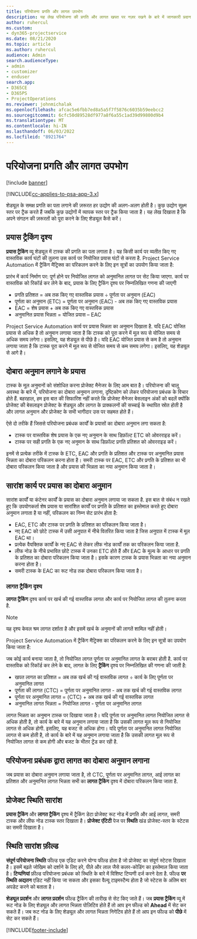 ```yaml
---
title: परियोजना प्रगति और लागत उपभोग
description: यह लेख परियोजना की प्रगति और लागत खपत पर नज़र रखने के बारे में जानकारी प्रदान करता है।
author: ruhercul
ms.custom:
- dyn365-projectservice
ms.date: 08/21/2020
ms.topic: article
ms.author: ruhercul
audience: Admin
search.audienceType:
- admin
- customizer
- enduser
search.app:
- D365CE
- D365PS
- ProjectOperations
ms.reviewer: johnmichalak
ms.openlocfilehash: afcac5e6fbb7ed8a5a5f7f5876c6035b59eebcc2
ms.sourcegitcommit: 6cfc50d89528df977a8f6a55c1ad39d99800d9b4
ms.translationtype: MT
ms.contentlocale: hi-IN
ms.lasthandoff: 06/03/2022
ms.locfileid: "8921764"
---
```

# <a name="project-progress-and-cost-consumption"></a>परियोजना प्रगति और लागत उपभोग

[!include [banner](../includes/psa-now-project-operations.md)]

[!INCLUDE[cc-applies-to-psa-app-3.x](../includes/cc-applies-to-psa-app-3x.md)]

शेड्यूल के समक्ष प्रगति का पता लगाने की ज़रूरत हर उद्योग की अलग-अलग होती है। कुछ उद्योग सूक्ष्म स्तर पर ट्रैक करते हैं जबकि कुछ उद्योगों में व्यापक स्तर पर ट्रैक किया जाता है। यह लेख दिखाता है कि अपने संगठन की ज़रूरतों को पूरा करने के लिए शेड्यूल कैसे करें।

## <a name="effort-tracking-view"></a>प्रयास ट्रैकिंग दृश्य

**प्रयास ट्रैकिंग** व्यू शेड्यूल में टास्क की प्रगति का पता लगाता है। यह किसी कार्य पर व्‍यतीत किए गए वास्‍तविक कार्य घंटों की तुलना उस कार्य पर नियोजित प्रयास घंटों से करता है. Project Service Automation में ट्रैकिंग मैट्रिक्स का परिकलन करने के लिए इन सूत्रों का उपयोग किया जाता है:

प्रारंभ में कार्य निर्माण पर: पूर्ण होने पर नियोजित लागत को अनुमानित लागत पर सेट किया जाएगा. कार्य पर वास्तविक को रिकॉर्ड कर लेने के बाद, प्रयास के लिए ट्रैकिंग दृश्य पर निम्नलिखित गणना की जाएगी

- प्रगति प्रतिशत = अब तक किए गए वास्तविक प्रयास ÷ पूर्णता पर अनुमान (EAC) 
- पूर्णता का अनुमान (ETC) = पूर्णता पर अनुमान (EAC) - अब तक किए गए वास्तविक प्रयास 
- EAC = शेष प्रयास + अब तक किए गए वास्तविक प्रयास 
- अनुमानित प्रयास भिन्नता = योजित प्रयास – EAC

Project Service Automation कार्य पर प्रयास भिन्नता का अनुमान दिखाता है. यदि EAC योजित प्रयास से अधिक है तो अनुमान लगाया जाता है कि टास्क को पूरा करने में मूल रूप से योजित समय से अधिक समय लगेगा। इसलिए, यह शेड्यूल से पीछे है। यदि EAC योजित प्रयास से कम है तो अनुमान लगाया जाता है कि टास्क पूरा करने में मूल रूप से योजित समय से कम समय लगेगा। इसलिए, यह शेड्यूल से आगे है।

## <a name="reprojecting-effort"></a>दोबारा अनुमान लगाने के प्रयास

टास्क के मूल अनुमानों को संशोधित करना प्रोजेक्ट मैनेजर के लिए आम बात है। परियोजना की चालू अवस्था के बारे में, परियोजना का दोबारा अनुमान लगाना, दृष्टिकोण को लेकर परियोजना प्रबंधक के विचार होते हैं. बहरहाल, हम इस बात की सिफारिश नहीं करते कि प्रोजेक्ट मैनेजर बेसलाइन अंकों को बदलें क्योंकि प्रोजेक्ट की बेसलाइन प्रोजेक्ट के शेड्यूल और लागत के प्राक्कलनों की सच्चाई के स्थापित स्रोत होती है और लागत अनुमान और प्रोजेक्ट के सभी भागीदार उस पर सहमत होते हैं।

ऐसे दो तरीके हैं जिससे परियोजना प्रबंधक कार्यों के प्रयासों का दोबारा अनुमान लगा सकता है:

- टास्क पर वास्तविक शेष प्रयास के एक नए अनुमान के साथ डिफ़ॉल्ट ETC को ओवरराइड करें। 
- टास्क पर सही प्रगति के एक नए अनुमान के साथ डिफ़ॉल्ट प्रगति प्रतिशत को ओवरराइड करें।

इनमें से प्रत्येक तरीके में टास्क के ETC, EAC और प्रगति के प्रतिशत और टास्क पर अनुमानित प्रयास भिन्नता का दोबारा परिकलन करना होता है। समरी टास्क पर EAC, ETC और प्रगति के प्रतिशत का भी दोबारा परिकलन किया जाता है और प्रयास की भिन्नता का नया अनुमान किया जाता है।

## <a name="reprojection-of-effort-on-summary-tasks"></a>सारांश कार्य पर प्रयास का दोबारा अनुमान

सारांश कार्यों या कंटेनर कार्यों के प्रयास का दोबारा अनुमान लगाया जा सकता है. इस बात से संबंध न रखते हुए कि उपयोगकर्ता शेष प्रयास या सारांशित कार्यों पर प्रगति के प्रतिशत का इस्तेमाल करते हुए दोबारा अनुमान लगाता है या नहीं, परिकलन का निम्न सेट प्रारंभ होता है:

- EAC, ETC और टास्क पर प्रगति के प्रतिशत का परिकलन किया जाता है।
- नए EAC को छोटे टास्क में उसी अनुपात में नीचे वितरित किया जाता है जिस अनुपात में टास्क में मूल EAC था।
- प्रत्येक वैयक्तिक कार्यों के नए EAC से लेकर लीफ नोड कार्यों तक का परिकलन किया जाता है. 
- लीफ नोड के नीचे प्रभावित छोटे टास्क में उनका ETC होते हैं और EAC के मूल्य के आधार पर प्रगति के प्रतिशत का दोबारा परिकलन किया जाता है। इसके कारण टास्क के प्रयास भिन्नता का नया अनुमान करना होता है। 
- समरी टास्क के EAC का रूट नोड तक दोबारा परिकलन किया जाता है।

### <a name="cost-tracking-view"></a>लागत ट्रैकिंग दृश्य 

**लागत ट्रैकिंग** दृश्य कार्य पर खर्च की गई वास्तविक लागत और कार्य पर नियोजित लागत की तुलना करता है. 

> [!NOTE]
> यह दृश्य केवल श्रम लागत दर्शाता है और इसमें खर्च के अनुमानों की लागतें शामिल नहीं होती। 

Project Service Automation में ट्रैकिंग मैट्रिक्स का परिकलन करने के लिए इन सूत्रों का उपयोग किया जाता है:

जब कोई कार्य बनाया जाता है, तो नियोजित लागत पूर्णता पर अनुमानित लागत के बराबर होती है. कार्य पर वास्तविक को रिकॉर्ड कर लेने के बाद, लागत के लिए **ट्रैकिंग** दृश्य पर निम्नलिखित की गणना की जाती है:

 - खपत लागत का प्रतिशत = अब तक खर्च की गई वास्तविक लागत ÷ कार्य के लिए पूर्णता पर अनुमानित लागत
 - पूर्णता की लागत (CTC) = पूर्णता पर अनुमानित लागत - अब तक खर्च की गई वास्तविक लागत
 - पूर्णता पर अनुमानित लागत = (CTC) + अब तक खर्च की गई वास्तविक लागत
 - अनुमानित लागत भिन्नता = नियोजित लागत - पूर्णता पर अनुमानित लागत

लागत भिन्नता का अनुमान टास्क पर दिखाया जाता है। यदि पूर्णता पर अनुमानित लागत नियोजित लागत से अधिक होती है, तो कार्य के बारे में यह अनुमान लगाया जाता है कि उसकी लागत मूल रूप से नियोजित लागत से अधिक होगी. इसलिए, यह बजट से अधिक होगा। यदि पूर्णता पर अनुमानित लागत नियोजित लागत से कम होती है, तो कार्य के बारे में यह अनुमान लगाया जाता है कि उसकी लागत मूल रूप से नियोजित लागत से कम होगी और बजट के भीतर ट्रेंड कर रही है.

## <a name="project-managers-reprojection-of-cost"></a>परियोजना प्रबंधक द्वारा लागत का दोबारा अनुमान लगाना

जब प्रयास का दोबारा अनुमान लगाया जाता है, तो CTC, पूर्णता पर अनुमानित लागत, आई लागत का प्रतिशत और अनुमानित लागत भिन्नता सभी का **लागत ट्रैकिंग** दृश्य में दोबारा परिकलन किया जाता है.

## <a name="project-status-summary"></a>प्रोजेक्ट स्थिति सारांश

**प्रयास ट्रैकिंग** और **लागत ट्रैकिंग** दृश्य में ट्रैकिंग डेटा प्रोजेक्ट रूट नोड में प्रगति और आई लागत, समरी टास्क और लीफ नोड टास्क स्तर दिखाता है। **प्रोजेक्ट एंटिटी** पेज पर **स्थिति** खंड प्रोजेक्ट-स्तर के स्टेटस का समरी दिखाता है।

## <a name="status-summary-fields"></a>स्थिति सारांश फ़ील्ड

**संपूर्ण परियोजना स्थिति** फील्ड एक एडिट करने योग्य फील्ड होता है जो प्रोजेक्ट का संपूर्ण स्टेटस दिखाता है। इसमें बढ़ते जोखिम को दर्शाने के लिए हरे, पीले और लाल जैसे कलर-कोडिंग का इस्तेमाल किया जाता है। **टिप्पणियां** फ़ील्ड परियोजना प्रबंधक को स्थिति के बारे में विशिष्ट टिप्पणी दर्ज करने देता है. फील्ड **पर स्थिति अद्यतन** एडिट नहीं किया जा सकता और इसका वैल्यू टाइमस्टैम्प होता है जो स्टेटस के अंतिम बार अपडेट करने को बताता है।

**शेड्यूल प्रदर्शन** और **लागत प्रदर्शन** फील्ड ट्रैकिंग की तारीख से सेट किए जाते हैं। जब **प्रयास ट्रैकिंग** व्यू में रूट नोड के लिए शेड्यूल और लागत भिन्नता पोज़िटिव होते हैं तो आप इन फील्ड को **Ahead** में सेट कर सकते हैं। जब रूट नोड के लिए शेड्यूल और लागत भिन्नता निगेटिव होते हैं तो आप इन फील्ड को **पीछे** में सेट कर सकते हैं।


[!INCLUDE[footer-include](../includes/footer-banner.md)]
